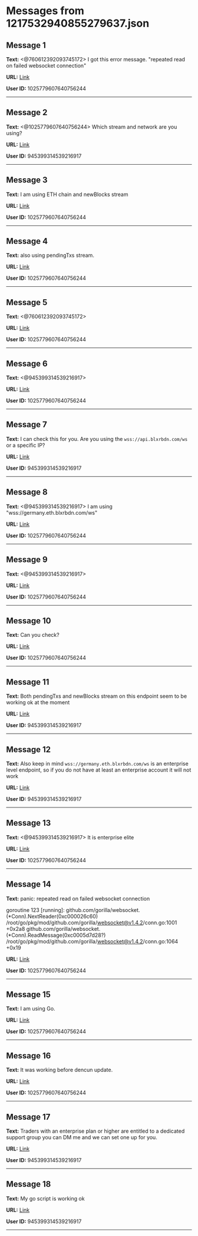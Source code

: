 # Messages from 1217532940855279637.json

## Message 1

**Text:** <@760612392093745172> I got this error message.
"repeated read on failed websocket connection"

**URL:** [Link](https://discord.com/channels/638409433860407300/638411171233398824/1217532940855279637)

**User ID:** 1025779607640756244

---

## Message 2

**Text:** <@1025779607640756244> Which stream and network are you using?

**URL:** [Link](https://discord.com/channels/638409433860407300/638411171233398824/1217534769810903123)

**User ID:** 945399314539216917

---

## Message 3

**Text:** I am using ETH chain and newBlocks stream

**URL:** [Link](https://discord.com/channels/638409433860407300/638411171233398824/1217535384913973290)

**User ID:** 1025779607640756244

---

## Message 4

**Text:** also using pendingTxs stream.

**URL:** [Link](https://discord.com/channels/638409433860407300/638411171233398824/1217535545065078794)

**User ID:** 1025779607640756244

---

## Message 5

**Text:** <@760612392093745172>

**URL:** [Link](https://discord.com/channels/638409433860407300/638411171233398824/1217535563733794896)

**User ID:** 1025779607640756244

---

## Message 6

**Text:** <@945399314539216917>

**URL:** [Link](https://discord.com/channels/638409433860407300/638411171233398824/1217535603193675850)

**User ID:** 1025779607640756244

---

## Message 7

**Text:** I can check this for you. Are you using the `wss://api.blxrbdn.com/ws` or a specific IP?

**URL:** [Link](https://discord.com/channels/638409433860407300/638411171233398824/1217536159891198053)

**User ID:** 945399314539216917

---

## Message 8

**Text:** <@945399314539216917> 
I am using "wss://germany.eth.blxrbdn.com/ws"

**URL:** [Link](https://discord.com/channels/638409433860407300/638411171233398824/1217537251945353386)

**User ID:** 1025779607640756244

---

## Message 9

**Text:** <@945399314539216917>

**URL:** [Link](https://discord.com/channels/638409433860407300/638411171233398824/1217539554999931020)

**User ID:** 1025779607640756244

---

## Message 10

**Text:** Can you check?

**URL:** [Link](https://discord.com/channels/638409433860407300/638411171233398824/1217539590911561800)

**User ID:** 1025779607640756244

---

## Message 11

**Text:** Both pendingTxs and newBlocks stream on this endpoint seem to be working ok at the moment

**URL:** [Link](https://discord.com/channels/638409433860407300/638411171233398824/1217540831783686265)

**User ID:** 945399314539216917

---

## Message 12

**Text:** Also keep in mind `wss://germany.eth.blxrbdn.com/ws` is an enterprise level endpoint, so if you do not have at least an enterprise account it will not work

**URL:** [Link](https://discord.com/channels/638409433860407300/638411171233398824/1217540961383612621)

**User ID:** 945399314539216917

---

## Message 13

**Text:** <@945399314539216917> It is enterprise elite

**URL:** [Link](https://discord.com/channels/638409433860407300/638411171233398824/1217541168057815170)

**User ID:** 1025779607640756244

---

## Message 14

**Text:** panic: repeated read on failed websocket connection

goroutine 123 [running]:
github.com/gorilla/websocket.(*Conn).NextReader(0xc000026c60)
        /root/go/pkg/mod/github.com/gorilla/websocket@v1.4.2/conn.go:1001 +0x2a8
github.com/gorilla/websocket.(*Conn).ReadMessage(0xc0005d7d28?)
        /root/go/pkg/mod/github.com/gorilla/websocket@v1.4.2/conn.go:1064 +0x19

**URL:** [Link](https://discord.com/channels/638409433860407300/638411171233398824/1217542097780080670)

**User ID:** 1025779607640756244

---

## Message 15

**Text:** I am using Go.

**URL:** [Link](https://discord.com/channels/638409433860407300/638411171233398824/1217542159234891806)

**User ID:** 1025779607640756244

---

## Message 16

**Text:** It was working before dencun update.

**URL:** [Link](https://discord.com/channels/638409433860407300/638411171233398824/1217542720609058908)

**User ID:** 1025779607640756244

---

## Message 17

**Text:** Traders with an enterprise plan or higher are entitled to a dedicated support group you can DM me and we can set one up for you.

**URL:** [Link](https://discord.com/channels/638409433860407300/638411171233398824/1217543621528785087)

**User ID:** 945399314539216917

---

## Message 18

**Text:** My go script is working ok

**URL:** [Link](https://discord.com/channels/638409433860407300/638411171233398824/1217543739506032711)

**User ID:** 945399314539216917

---

